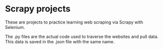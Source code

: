 # Scrapy projects

These are projects to practice learning web scraping via Scrapy with Selenium. 


The .py files are the actual code used to traverse the websites and pull data. This data is saved in the .json file with the same name. 
